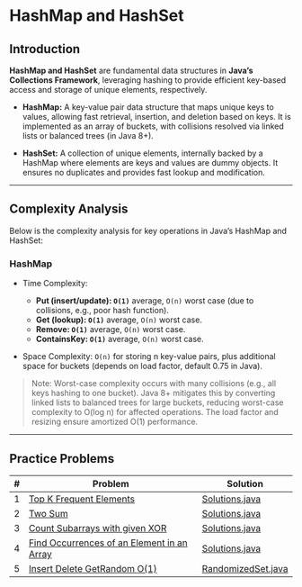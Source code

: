 # HashMap and HashSet

## Introduction

**HashMap and HashSet** are fundamental data structures in **Java’s Collections Framework**, leveraging hashing to
provide
efficient key-based access and storage of unique elements, respectively.

- **HashMap:** A key-value pair data structure that maps unique keys to values, allowing fast retrieval, insertion, and
  deletion based on keys. It is implemented as an array of buckets, with collisions resolved via linked lists or
  balanced trees (in Java 8+).

- **HashSet:** A collection of unique elements, internally backed by a HashMap where elements are keys and values are
  dummy objects. It ensures no duplicates and provides fast lookup and modification.

---

## Complexity Analysis

Below is the complexity analysis for key operations in Java’s HashMap and HashSet:

### HashMap

- Time Complexity:
    - **Put (insert/update): `O(1)`**  average, `O(n)` worst case (due to collisions, e.g., poor hash function).
    - **Get (lookup): `O(1)`** average, `O(n)` worst case.
    - **Remove: `O(1)`** average, `O(n)` worst case.
    - **ContainsKey: `O(1)`** average, `O(n)` worst case.

- Space Complexity: `O(n)` for storing n key-value pairs, plus additional space for buckets (depends on load factor,
  default
  0.75 in Java).

> Note: Worst-case complexity occurs with many collisions (e.g., all keys hashing to one bucket). Java 8+ mitigates this
> by converting linked lists to balanced trees for large buckets, reducing worst-case complexity to O(log n) for
> affected
> operations. The load factor and resizing ensure amortized O(1) performance.

---

## Practice Problems

| # | Problem                                                                                                                 | Solution                                   |
|---|-------------------------------------------------------------------------------------------------------------------------|--------------------------------------------|
| 1 | [Top K Frequent Elements](https://leetcode.com/problems/top-k-frequent-elements/)                                       | [Solutions.java](./Solutions.java)         |
| 2 | [Two Sum](https://leetcode.com/problems/two-sum/)                                                                       | [Solutions.java](./Solutions.java)         |
| 3 | [Count Subarrays with given XOR](https://www.geeksforgeeks.org/problems/count-subarray-with-given-xor/1)                | [Solutions.java](./Solutions.java)         |
| 4 | [Find Occurrences of an Element in an Array](https://leetcode.com/problems/find-occurrences-of-an-element-in-an-array/) | [Solutions.java](./Solutions.java)         |                               |
| 5 | [Insert Delete GetRandom O(1)](https://leetcode.com/problems/insert-delete-getrandom-o1/)                               | [RandomizedSet.java](./RandomizedSet.java) |
